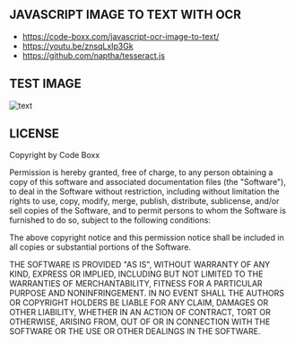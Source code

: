 ## JAVASCRIPT IMAGE TO TEXT WITH OCR
* https://code-boxx.com/javascript-ocr-image-to-text/
* https://youtu.be/znsqLxIp3Gk
* https://github.com/naptha/tesseract.js

## TEST IMAGE
![text](https://user-images.githubusercontent.com/11156244/239129949-3956709c-2073-4730-83cf-eccc6edd35ea.png)

## LICENSE
Copyright by Code Boxx

Permission is hereby granted, free of charge, to any person obtaining a copy
of this software and associated documentation files (the "Software"), to deal
in the Software without restriction, including without limitation the rights
to use, copy, modify, merge, publish, distribute, sublicense, and/or sell
copies of the Software, and to permit persons to whom the Software is
furnished to do so, subject to the following conditions:

The above copyright notice and this permission notice shall be included in all
copies or substantial portions of the Software.

THE SOFTWARE IS PROVIDED "AS IS", WITHOUT WARRANTY OF ANY KIND, EXPRESS OR
IMPLIED, INCLUDING BUT NOT LIMITED TO THE WARRANTIES OF MERCHANTABILITY,
FITNESS FOR A PARTICULAR PURPOSE AND NONINFRINGEMENT. IN NO EVENT SHALL THE
AUTHORS OR COPYRIGHT HOLDERS BE LIABLE FOR ANY CLAIM, DAMAGES OR OTHER
LIABILITY, WHETHER IN AN ACTION OF CONTRACT, TORT OR OTHERWISE, ARISING FROM,
OUT OF OR IN CONNECTION WITH THE SOFTWARE OR THE USE OR OTHER DEALINGS IN THE
SOFTWARE.